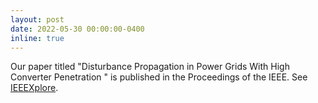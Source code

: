 ```yaml
---
layout: post
date: 2022-05-30 00:00:00-0400
inline: true
---
```


Our paper titled "Disturbance Propagation in Power Grids With High Converter Penetration
" is published in the Proceedings of the IEEE. See
[IEEEXplore](https://ieeexplore.ieee.org/abstract/document/9777891).
